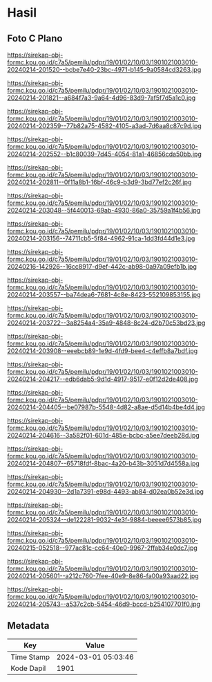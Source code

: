 # Hasil

## Foto C Plano

https://sirekap-obj-formc.kpu.go.id/c7a5/pemilu/pdpr/19/01/02/10/03/1901021003010-20240214-201520--bcbe7e40-23bc-4971-b145-9a0584cd3263.jpg

https://sirekap-obj-formc.kpu.go.id/c7a5/pemilu/pdpr/19/01/02/10/03/1901021003010-20240214-201821--a684f7a3-9a64-4d96-83d9-7af5f7d5a1c0.jpg

https://sirekap-obj-formc.kpu.go.id/c7a5/pemilu/pdpr/19/01/02/10/03/1901021003010-20240214-202359--77b82a75-4582-4105-a3ad-7d6aa8c87c9d.jpg

https://sirekap-obj-formc.kpu.go.id/c7a5/pemilu/pdpr/19/01/02/10/03/1901021003010-20240214-202552--b1c80039-7d45-4054-81a1-46856cda50bb.jpg

https://sirekap-obj-formc.kpu.go.id/c7a5/pemilu/pdpr/19/01/02/10/03/1901021003010-20240214-202811--0f11a8b1-16bf-46c9-b3d9-3bd77ef2c26f.jpg

https://sirekap-obj-formc.kpu.go.id/c7a5/pemilu/pdpr/19/01/02/10/03/1901021003010-20240214-203048--5f440013-69ab-4930-86a0-35759a1f4b56.jpg

https://sirekap-obj-formc.kpu.go.id/c7a5/pemilu/pdpr/19/01/02/10/03/1901021003010-20240214-203156--74711cb5-5f84-4962-91ca-1dd3fd44d1e3.jpg

https://sirekap-obj-formc.kpu.go.id/c7a5/pemilu/pdpr/19/01/02/10/03/1901021003010-20240216-142926--16cc8917-d9ef-442c-ab98-0a97a09efb1b.jpg

https://sirekap-obj-formc.kpu.go.id/c7a5/pemilu/pdpr/19/01/02/10/03/1901021003010-20240214-203557--ba74dea6-7681-4c8e-8423-552109853155.jpg

https://sirekap-obj-formc.kpu.go.id/c7a5/pemilu/pdpr/19/01/02/10/03/1901021003010-20240214-203722--3a8254a4-35a9-4848-8c24-d2b70c53bd23.jpg

https://sirekap-obj-formc.kpu.go.id/c7a5/pemilu/pdpr/19/01/02/10/03/1901021003010-20240214-203908--eeebcb89-1e9d-4fd9-bee4-c4effb8a7bdf.jpg

https://sirekap-obj-formc.kpu.go.id/c7a5/pemilu/pdpr/19/01/02/10/03/1901021003010-20240214-204217--edb6dab5-9d1d-4917-9517-e0f12d2de408.jpg

https://sirekap-obj-formc.kpu.go.id/c7a5/pemilu/pdpr/19/01/02/10/03/1901021003010-20240214-204405--be07987b-5548-4d82-a8ae-d5d14b4be4d4.jpg

https://sirekap-obj-formc.kpu.go.id/c7a5/pemilu/pdpr/19/01/02/10/03/1901021003010-20240214-204616--3a582f01-601d-485e-bcbc-a5ee7deeb28d.jpg

https://sirekap-obj-formc.kpu.go.id/c7a5/pemilu/pdpr/19/01/02/10/03/1901021003010-20240214-204807--65718fdf-8bac-4a20-b43b-3051d7d4558a.jpg

https://sirekap-obj-formc.kpu.go.id/c7a5/pemilu/pdpr/19/01/02/10/03/1901021003010-20240214-204930--2d1a7391-e98d-4493-ab84-d02ea0b52e3d.jpg

https://sirekap-obj-formc.kpu.go.id/c7a5/pemilu/pdpr/19/01/02/10/03/1901021003010-20240214-205324--de122281-9032-4e3f-9884-beeee6573b85.jpg

https://sirekap-obj-formc.kpu.go.id/c7a5/pemilu/pdpr/19/01/02/10/03/1901021003010-20240215-052518--977ac81c-cc64-40e0-9967-2ffab34e0dc7.jpg

https://sirekap-obj-formc.kpu.go.id/c7a5/pemilu/pdpr/19/01/02/10/03/1901021003010-20240214-205601--a212c760-7fee-40e9-8e86-fa00a93aad22.jpg

https://sirekap-obj-formc.kpu.go.id/c7a5/pemilu/pdpr/19/01/02/10/03/1901021003010-20240214-205743--a537c2cb-5454-46d9-bccd-b254107701f0.jpg


## Metadata

| Key        | Value               |
| ---------- | ------------------- |
| Time Stamp | 2024-03-01 05:03:46 |
| Kode Dapil | 1901                |



